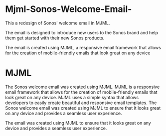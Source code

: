 # Mjml-Sonos-Welcome-Email-
This a redesign of Sonos' welcome email in MJML.


The email is designed to introduce new users to the Sonos brand and help them get started with their new Sonos products.

The email is created using MJML, a responsive email framework that allows for the creation of mobile-friendly emails that look great on any device

# MJML
The Sonos welcome email was created using MJML. MJML is a responsive email framework that allows for the creation of mobile-friendly emails that look great on any device.
MJML uses a simple syntax that allows developers to easily create beautiful and responsive email templates. The Sonos welcome email was created using MJML to ensure that it looks great on any device and provides a seamless user experience.


The email was created using MJML to ensure that it looks great on any device and provides a seamless user experience.
